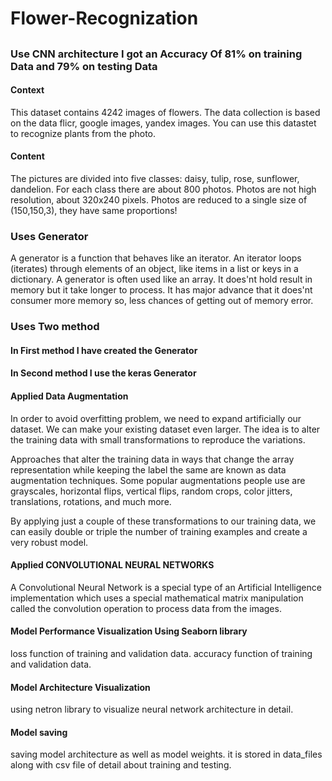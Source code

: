 # Flower-Recognization

##

### Use CNN architecture I got an Accuracy Of 81% on training Data and 79% on testing Data


#### Context
This dataset contains 4242 images of flowers.
The data collection is based on the data flicr, google images, yandex images.
You can use this datastet to recognize plants from the photo.

#### Content
The pictures are divided into five classes: daisy, tulip, rose, sunflower, dandelion.
For each class there are about 800 photos. Photos are not high resolution, about 320x240 pixels. Photos are reduced to a single size of (150,150,3), they have same proportions!

### Uses Generator
A generator is a function that behaves like an iterator. An iterator loops (iterates) through elements of an object, like items in a list or keys in a dictionary. A generator is often used like an array.
It does'nt hold result in memory but it take longer to process. It has major advance that it does'nt consumer more memory so, less chances of getting out of memory error.
### Uses Two method 
#### In First method I have created the Generator
#### In Second method I use the keras Generator

#### Applied Data Augmentation
In order to avoid overfitting problem, we need to expand artificially our dataset. We can make your existing dataset even larger. The idea is to alter the training data with small transformations to reproduce the variations.

Approaches that alter the training data in ways that change the array representation while keeping the label the same are known as data augmentation techniques. Some popular augmentations people use are grayscales, horizontal flips, vertical flips, random crops, color jitters, translations, rotations, and much more.

By applying just a couple of these transformations to our training data, we can easily double or triple the number of training examples and create a very robust model.

#### Applied CONVOLUTIONAL NEURAL NETWORKS 
A Convolutional Neural Network is a special type of an Artificial Intelligence implementation which uses a special mathematical matrix manipulation called the convolution operation to process data from the images.

#### Model Performance Visualization Using Seaborn library
loss function of training and validation data.
accuracy function of training and validation data.

#### Model Architecture Visualization
using netron library to visualize neural network architecture in detail.

#### Model saving 
saving model architecture as well as model weights. it is stored in data_files along with csv file of detail about training and testing.
